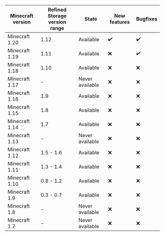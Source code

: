 |Minecraft version|Refined Storage version range|State|New features|Bugfixes|
|-----------------|-----------------------------|-----|------------|--------|
|Minecraft 1.20|1.12|Available|✔️|✔️|
|Minecraft 1.19|1.11|Available|❌|✔️|
|Minecraft 1.18|1.10|Available|❌|❌|
|Minecraft 1.17|-|Never available|❌|❌|
|Minecraft 1.16|1.9|Available|❌|❌|
|Minecraft 1.15|1.8|Available|❌|❌|
|Minecraft 1.14|1.7 |Available|❌|❌|
|Minecraft 1.13|-|Never available|❌|❌|
|Minecraft 1.12|1.5 - 1.6|Available|❌|❌|
|Minecraft 1.11|1.3 - 1.4|Available|❌|❌|
|Minecraft 1.10|0.8 - 1.2|Available|❌|❌|
|Minecraft 1.9|0.3 - 0.7|Available|❌|❌|
|Minecraft 1.8|-|Never available|❌|❌|
|Minecraft 1.7|-|Never available|❌|❌|
